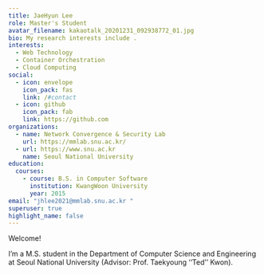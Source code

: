 ```yaml
---
title: JaeHyun Lee
role: Master's Student
avatar_filename: kakaotalk_20201231_092938772_01.jpg
bio: My research interests include .
interests:
  - Web Technology
  - Container Orchestration
  - Cloud Computing
social:
  - icon: envelope
    icon_pack: fas
    link: /#contact
  - icon: github
    icon_pack: fab
    link: https://github.com
organizations:
  - name: Network Convergence & Security Lab
    url: https://mmlab.snu.ac.kr/
  - url: https://www.snu.ac.kr
    name: Seoul National University
education:
  courses:
    - course: B.S. in Computer Software
      institution: KwangWoon University
      year: 2015
email: "jhlee2021@mmlab.snu.ac.kr "
superuser: true
highlight_name: false
---
```

Welcome!

I’m a M.S. student in the Department of Computer Science and Engineering at Seoul National University (Advisor: Prof. Taekyoung ‘‘Ted’’ Kwon).